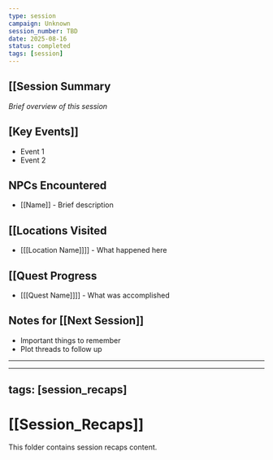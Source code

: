 ```yaml
---
type: session
campaign: Unknown
session_number: TBD
date: 2025-08-16
status: completed
tags: [session]
---
```


## [[Session Summary
*Brief overview of this session*

## [Key Events]]
- Event 1
- Event 2

## NPCs Encountered
- [[Name]] - Brief description

## [[Locations Visited
- [[[Location Name]]]] - What happened here

## [[Quest Progress
- [[[Quest Name]]]] - What was accomplished

## Notes for [[Next Session]]
- Important things to remember
- Plot threads to follow up

---
---
tags: [session_recaps]
---

# [[Session_Recaps]]

This folder contains session recaps content.
